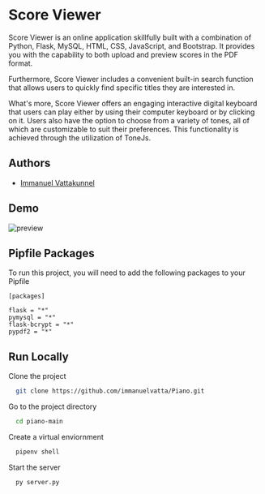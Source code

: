 # Score Viewer

Score Viewer is an online application skillfully built with a combination of Python, Flask, MySQL, HTML, CSS, JavaScript, and Bootstrap. It provides you with the capability to both upload and preview scores in the PDF format.

Furthermore, Score Viewer includes a convenient built-in search function that allows users to quickly find specific titles they are interested in.

What's more, Score Viewer offers an engaging interactive digital keyboard that users can play either by using their computer keyboard or by clicking on it. Users also have the option to choose from a variety of tones, all of which are customizable to suit their preferences. This functionality is achieved through the utilization of ToneJs.
## Authors

- [Immanuel Vattakunnel](https://www.github.com/immanuelvatta)


## Demo

![preview](/flask_app/static/img/Music_Score_Website.gif)
## Pipfile Packages

To run this project, you will need to add the following packages to your Pipfile 

`[packages]`
```
flask = "*"
pymysql = "*"
flask-bcrypt = "*"
pypdf2 = "*"
```

## Run Locally

Clone the project

```bash
  git clone https://github.com/immanuelvatta/Piano.git
```

Go to the project directory

```bash
  cd piano-main
```

Create a virtual enviornment 

```bash
  pipenv shell
```

Start the server

```bash
  py server.py
```

